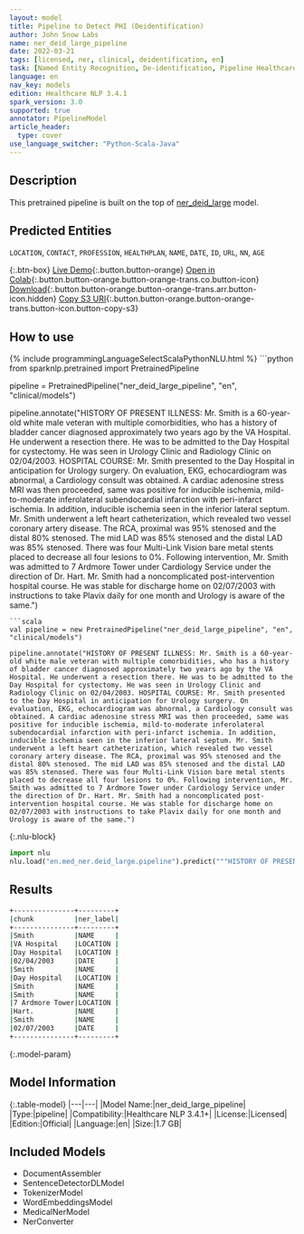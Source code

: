 ```yaml
---
layout: model
title: Pipeline to Detect PHI (Deidentification)
author: John Snow Labs
name: ner_deid_large_pipeline
date: 2022-03-21
tags: [licensed, ner, clinical, deidentification, en]
task: [Named Entity Recognition, De-identification, Pipeline Healthcare]
language: en
nav_key: models
edition: Healthcare NLP 3.4.1
spark_version: 3.0
supported: true
annotator: PipelineModel
article_header:
  type: cover
use_language_switcher: "Python-Scala-Java"
---
```


## Description

This pretrained pipeline is built on the top of [ner_deid_large](https://nlp.johnsnowlabs.com/2021/03/31/ner_deid_large_en.html) model.

## Predicted Entities
`LOCATION`, `CONTACT`, `PROFESSION`, `HEALTHPLAN`, `NAME`, `DATE`, `ID`, `URL`, `NN`, `AGE`

{:.btn-box}
[Live Demo](https://demo.johnsnowlabs.com/healthcare/NER_DEMOGRAPHICS/){:.button.button-orange}
[Open in Colab](https://colab.research.google.com/github/JohnSnowLabs/spark-nlp-workshop/blob/master/tutorials/streamlit_notebooks/healthcare/NER_DEMOGRAPHICS.ipynb){:.button.button-orange.button-orange-trans.co.button-icon}
[Download](https://s3.amazonaws.com/auxdata.johnsnowlabs.com/clinical/models/ner_deid_large_pipeline_en_3.4.1_3.0_1647869607303.zip){:.button.button-orange.button-orange-trans.arr.button-icon.hidden}
[Copy S3 URI](s3://auxdata.johnsnowlabs.com/clinical/models/ner_deid_large_pipeline_en_3.4.1_3.0_1647869607303.zip){:.button.button-orange.button-orange-trans.button-icon.button-copy-s3}

## How to use



<div class="tabs-box" markdown="1">
{% include programmingLanguageSelectScalaPythonNLU.html %}
```python
from sparknlp.pretrained import PretrainedPipeline

pipeline = PretrainedPipeline("ner_deid_large_pipeline", "en", "clinical/models")

pipeline.annotate("HISTORY OF PRESENT ILLNESS: Mr. Smith is a 60-year-old white male veteran with multiple comorbidities, who has a history of bladder cancer diagnosed approximately two years ago by the VA Hospital. He underwent a resection there. He was to be admitted to the Day Hospital for cystectomy. He was seen in Urology Clinic and Radiology Clinic on 02/04/2003.	HOSPITAL COURSE: Mr. Smith presented to the Day Hospital in anticipation for Urology surgery. On evaluation, EKG, echocardiogram was abnormal, a Cardiology consult was obtained. A cardiac adenosine stress MRI was then proceeded, same was positive for inducible ischemia, mild-to-moderate inferolateral subendocardial infarction with peri-infarct ischemia. In addition, inducible ischemia seen in the inferior lateral septum. Mr. Smith underwent a left heart catheterization, which revealed two vessel coronary artery disease. The RCA, proximal was 95% stenosed and the distal 80% stenosed. The mid LAD was 85% stenosed and the distal LAD was 85% stenosed. There was four Multi-Link Vision bare metal stents placed to decrease all four lesions to 0%. Following intervention, Mr. Smith was admitted to 7 Ardmore Tower under Cardiology Service under the direction of Dr. Hart. Mr. Smith had a noncomplicated post-intervention hospital course. He was stable for discharge home on 02/07/2003 with instructions to take Plavix daily for one month and Urology is aware of the same.")
```
```scala
val pipeline = new PretrainedPipeline("ner_deid_large_pipeline", "en", "clinical/models")

pipeline.annotate("HISTORY OF PRESENT ILLNESS: Mr. Smith is a 60-year-old white male veteran with multiple comorbidities, who has a history of bladder cancer diagnosed approximately two years ago by the VA Hospital. He underwent a resection there. He was to be admitted to the Day Hospital for cystectomy. He was seen in Urology Clinic and Radiology Clinic on 02/04/2003.	HOSPITAL COURSE: Mr. Smith presented to the Day Hospital in anticipation for Urology surgery. On evaluation, EKG, echocardiogram was abnormal, a Cardiology consult was obtained. A cardiac adenosine stress MRI was then proceeded, same was positive for inducible ischemia, mild-to-moderate inferolateral subendocardial infarction with peri-infarct ischemia. In addition, inducible ischemia seen in the inferior lateral septum. Mr. Smith underwent a left heart catheterization, which revealed two vessel coronary artery disease. The RCA, proximal was 95% stenosed and the distal 80% stenosed. The mid LAD was 85% stenosed and the distal LAD was 85% stenosed. There was four Multi-Link Vision bare metal stents placed to decrease all four lesions to 0%. Following intervention, Mr. Smith was admitted to 7 Ardmore Tower under Cardiology Service under the direction of Dr. Hart. Mr. Smith had a noncomplicated post-intervention hospital course. He was stable for discharge home on 02/07/2003 with instructions to take Plavix daily for one month and Urology is aware of the same.")
```


{:.nlu-block}
```python
import nlu
nlu.load("en.med_ner.deid_large.pipeline").predict("""HISTORY OF PRESENT ILLNESS: Mr. Smith is a 60-year-old white male veteran with multiple comorbidities, who has a history of bladder cancer diagnosed approximately two years ago by the VA Hospital. He underwent a resection there. He was to be admitted to the Day Hospital for cystectomy. He was seen in Urology Clinic and Radiology Clinic on 02/04/2003.	HOSPITAL COURSE: Mr. Smith presented to the Day Hospital in anticipation for Urology surgery. On evaluation, EKG, echocardiogram was abnormal, a Cardiology consult was obtained. A cardiac adenosine stress MRI was then proceeded, same was positive for inducible ischemia, mild-to-moderate inferolateral subendocardial infarction with peri-infarct ischemia. In addition, inducible ischemia seen in the inferior lateral septum. Mr. Smith underwent a left heart catheterization, which revealed two vessel coronary artery disease. The RCA, proximal was 95% stenosed and the distal 80% stenosed. The mid LAD was 85% stenosed and the distal LAD was 85% stenosed. There was four Multi-Link Vision bare metal stents placed to decrease all four lesions to 0%. Following intervention, Mr. Smith was admitted to 7 Ardmore Tower under Cardiology Service under the direction of Dr. Hart. Mr. Smith had a noncomplicated post-intervention hospital course. He was stable for discharge home on 02/07/2003 with instructions to take Plavix daily for one month and Urology is aware of the same.""")
```

</div>

## Results

```bash
+---------------+---------+
|chunk          |ner_label|
+---------------+---------+
|Smith          |NAME     |
|VA Hospital    |LOCATION |
|Day Hospital   |LOCATION |
|02/04/2003     |DATE     |
|Smith          |NAME     |
|Day Hospital   |LOCATION |
|Smith          |NAME     |
|Smith          |NAME     |
|7 Ardmore Tower|LOCATION |
|Hart.          |NAME     |
|Smith          |NAME     |
|02/07/2003     |DATE     |
+---------------+---------+
```

{:.model-param}
## Model Information

{:.table-model}
|---|---|
|Model Name:|ner_deid_large_pipeline|
|Type:|pipeline|
|Compatibility:|Healthcare NLP 3.4.1+|
|License:|Licensed|
|Edition:|Official|
|Language:|en|
|Size:|1.7 GB|

## Included Models

- DocumentAssembler
- SentenceDetectorDLModel
- TokenizerModel
- WordEmbeddingsModel
- MedicalNerModel
- NerConverter
